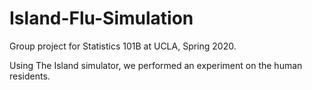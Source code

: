 # Island-Flu-Simulation
Group project for Statistics 101B at UCLA, Spring 2020. 

Using The Island simulator, we performed an experiment on the human residents. 
